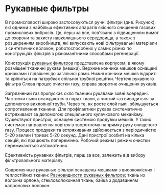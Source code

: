 
# Рукавные фильтры
В промисловості широко застосовуються ручні фільтри (див. Рисунок), які одними з найбільш ефективних апаратів якісного очищення газових промислових вибросів. Це, перш за все, пов'язано з підвищенням вимог до охорони та захисту навколишнього середовища, а також з розширенням виробництв, які випускають нові фільтрувальні матеріали з синтетичних волокон, роботоспособних у самих різних по конструкціях фільтрів з різноманітними способами регенерації. 

Конструкція <a href="https://abtechnologies.com.ua/oborudovanie-rus/aspiratsiya-uk-ru/rukavnye-filtry-ru/">рукавных фильтров</a> представлена корпусом, в якому розміщені тканинні рукави (мешки). Верхние кончики мешков оснащені кришками і підвішені до загальної рами. Нижні кончики мешків відкриті та кріпиться на патрубках спільної трубної решітки. Чертеж рукавного фільтра Слева процес очистки газу, справа зворотне очищення рукавів. 

Загрязнений газ пропускає скло тканини рукавами зовні всередині. Частинки пыли осаждаются в порах ткани, а чистий газ виводиться за допомогою вихлопної труби. Через те, як росте слой пылі, збільшується сопротивлення тканини. Для профілактики рукава систематично встряхивают за допомогою спеціального кулачкового механізму. Существуют пристрої, оснащені системою продувки мешків. У таких системах направлення повітря в зворотному напрямку руху очищеного газу. Процесс продувки та встряхивания здійснюється з періодичністю 5-20 хвилин і триває 5-20 секунд. Дані пристрої розбиті на кілька секцій, які працюють поперемінно. Робочий режим і режим очистки перемикаються автоматично. 

Ефективність рукавних фільтрів, перш за все, залежить від вибору фільтровального матеріалу. 

Современные рукавные фільтри оснащены мешками з високоякісних і теплостійких тканин: 
<a href="https://abtechnologies.com.ua/oborudovanie-rus/aspiratsiya-uk-ru/rukavnye-filtry-ru/">Разновидности рукавных фильтров</a>;
ткань из волокна орлона; 
стекловолоконная ткань; 
байка з додаванням капроновых волокон.
